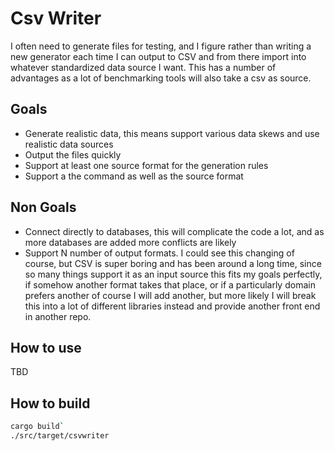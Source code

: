 #  Csv Writer

I often need to generate files for testing, and I figure rather than writing a new generator each time I can output to CSV and from there import into whatever standardized data source I want. This has a number of advantages as a lot of benchmarking tools will also take a csv as source.

## Goals

* Generate realistic data, this means support various data skews and use realistic data sources
* Output the files quickly
* Support at least one source format for the generation rules
* Support a the command as well as the source format

## Non Goals

* Connect directly to databases, this will complicate the code a lot, and as more databases are added more conflicts are likely
* Support N number of output formats. I could see this changing of course, but CSV is super boring and has been around a long time, since so many things support it as an input source this fits my goals perfectly, if somehow another format takes that place, or if a particularly domain prefers another of course I will add another, but more likely I will break this into a lot of different libraries instead and provide another front end in another repo.

## How to use

TBD

## How to build

```sh
cargo build`
./src/target/csvwriter
```
